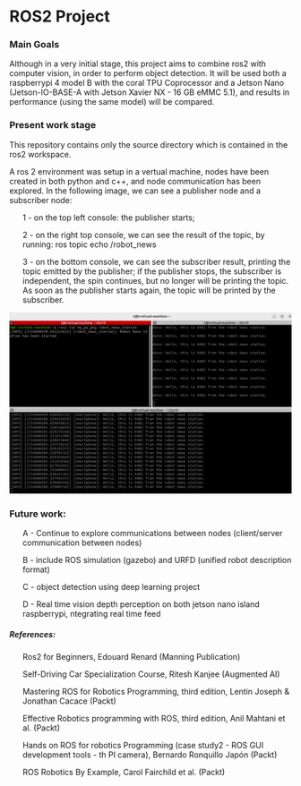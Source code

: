 <h1>ROS2 Project </h1>

<h3>Main Goals</h3>

<p>Although in a very initial stage, this project aims to combine ros2 with computer vision, in order to perform object detection. It will be used both a raspberrypi 4 model B with the coral TPU Coprocessor and a Jetson Nano (Jetson-IO-BASE-A with Jetson Xavier NX - 16 GB eMMC 5.1), and results in performance (using the same model) will be compared.</p>

<h3>Present work stage</h3>

<p>This repository contains only the source directory which is contained in the ros2 workspace. </p>
<p>A ros 2 environment was setup in a vertual machine, nodes have been created in both python and c++, and node communication has been explored. In the following image, we can see a publisher node and a subscriber node:
</p>
<ul>1 - on the top left console: the publisher starts; </ul>
<ul> 2 - on the right top console, we can see the result of the topic, by running: ros topic echo /robot_news</ul>
<ul>3 - on the bottom console, we can see the subscriber result, printing the topic emitted by the publisher; if the publisher stops, the subscriber is independent, the spin continues, but no longer will be printing the topic. As soon as the publisher starts again, the topic will be printed by the subscriber. </ul>

<img src="https://github.com/a-teresa/ros2_starter/blob/main/node_communication_example.png"></img>

<h3>Future work:</h3>
<ul>A - Continue to explore communications between nodes (client/server communication between nodes)</ul>
<ul> B - include ROS simulation (gazebo) and URFD (unified robot description format)</ul>
<ul> C - object detection using deep learning project</ul>
<ul>D - Real time vision depth perception on both jetson nano island raspberrypi, ntegrating real time feed</ul>


<h5>References:</h5>

<ul>Ros2 for Beginners, Edouard Renard (Manning Publication)</ul>
<ul>Self-Driving Car Specialization Course, Ritesh Kanjee (Augmented AI) </ul>
<ul>Mastering ROS for Robotics Programming, third edition, Lentin Joseph & Jonathan Cacace (Packt)</ul>
<ul>Effective Robotics programming with ROS, third edition, Anil Mahtani et al. (Packt) </ul>
<ul>Hands on ROS for robotics Programming (case study2 - ROS GUI development tools - th PI camera), Bernardo Ronquillo Japón (Packt)</ul>
<ul>ROS Robotics By Example, Carol Fairchild et al. (Packt)</ul>

